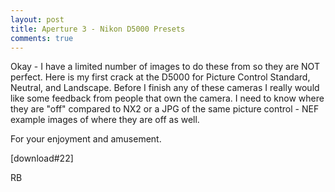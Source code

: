 ```yaml
---
layout: post
title: Aperture 3 - Nikon D5000 Presets
comments: true
---
```

Okay - I have a limited number of images to do these from so they are NOT perfect. Here is my first crack at the D5000 for Picture Control Standard, Neutral, and Landscape. Before I finish any of these cameras I really would like some feedback from people that own the camera. I need to know where they are "off" compared to NX2 or a JPG of the same picture control - NEF example images of where they are off as well.

For your enjoyment and amusement.

[download#22]

RB